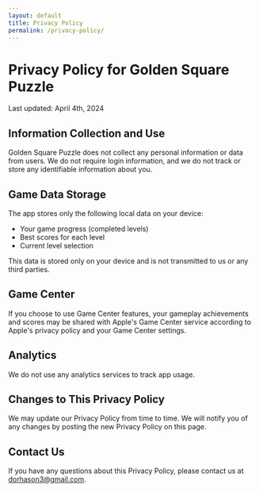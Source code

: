 ```yaml
---
layout: default
title: Privacy Policy
permalink: /privacy-policy/
---
```


# Privacy Policy for Golden Square Puzzle

Last updated: April 4th, 2024

## Information Collection and Use

Golden Square Puzzle does not collect any personal information or data from users. We do not require login information, and we do not track or store any identifiable information about you.

## Game Data Storage

The app stores only the following local data on your device:

- Your game progress (completed levels)
- Best scores for each level
- Current level selection

This data is stored only on your device and is not transmitted to us or any third parties.

## Game Center

If you choose to use Game Center features, your gameplay achievements and scores may be shared with Apple's Game Center service according to Apple's privacy policy and your Game Center settings.

## Analytics

We do not use any analytics services to track app usage.

## Changes to This Privacy Policy

We may update our Privacy Policy from time to time. We will notify you of any changes by posting the new Privacy Policy on this page.

## Contact Us

If you have any questions about this Privacy Policy, please contact us at [dorhason3@gmail.com](mailto:dorhason3@gmail.com).
